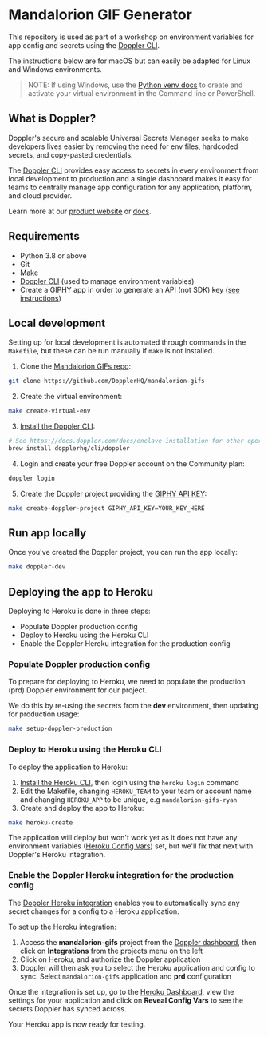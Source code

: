 # Mandalorion GIF Generator

This repository is used as part of a workshop on environment variables for app config and secrets using the [Doppler CLI](https://docs.doppler.com/docs).

The instructions below are for macOS but can easily be adapted for Linux and Windows environments.

> NOTE: If using Windows, use the [Python venv docs](https://docs.python.org/3/library/venv.html) to create and activate your virtual environment in the Command line or PowerShell.

## What is Doppler?

Doppler's secure and scalable Universal Secrets Manager seeks to make developers lives easier by removing the need for env files, hardcoded secrets, and copy-pasted credentials.

The [Doppler CLI](https://docs.doppler.com/docs) provides easy access to secrets in every environment from local development to production and a single dashboard makes it easy for teams to centrally manage app configuration for any application, platform, and cloud provider.

Learn more at our [product website](https://doppler.com) or [docs](https://docs.doppler.com/docs/).

## Requirements

- Python 3.8 or above
- Git
- Make
- [Doppler CLI](https://docs.doppler.com/docs/enclave-installation) (used to manage environment variables)
- Create a GIPHY app in order to generate an API (not SDK) key ([see instructions](https://developers.giphy.com/docs/api/#quick-start-guide))

## Local development

Setting up for local development is automated through commands in the `Makefile`, but these can be run manually if `make` is not installed.

1. Clone the [Mandalorion GIFs repo](https://github.com/DopplerHQ/mandalorion-gifs):
```sh
git clone https://github.com/DopplerHQ/mandalorion-gifs
```

2. Create the virtual environment:
```sh
make create-virtual-env
```

3. [Install the Doppler CLI](https://docs.doppler.com/docs/enclave-installation):
```sh
# See https://docs.doppler.com/docs/enclave-installation for other operating systems and environments, e.g. Docker
brew install dopplerhq/cli/doppler
```

4. Login and create your free Doppler account on the Community plan:
```sh
doppler login
```

5. Create the Doppler project providing the [GIPHY API KEY](https://developers.giphy.com/docs/api/#quick-start-guide):
```sh
make create-doppler-project GIPHY_API_KEY=YOUR_KEY_HERE
```

## Run app locally

Once you've created the Doppler project, you can run the app locally:

```sh
make doppler-dev
```

## Deploying the app to Heroku

Deploying to Heroku is done in three steps:

- Populate Doppler production config
- Deploy to Heroku using the Heroku CLI
- Enable the Doppler Heroku integration for the production config

### Populate Doppler production config

To prepare for deploying to Heroku, we need to populate the production (prd) Doppler environment for our project.

We do this by re-using the secrets from the **dev** environment, then updating for production usage:

```sh
make setup-doppler-production
```

### Deploy to Heroku using the Heroku CLI

To deploy the application to Heroku:

1. [Install the Heroku CLI](https://devcenter.heroku.com/articles/heroku-cli#download-and-install), then login using the `heroku login` command
2. Edit the Makefile, changing `HEROKU_TEAM` to your team or account name and changing `HEROKU_APP` to be unique, e.g `mandalorion-gifs-ryan`
3. Create and deploy the app to Heroku:
```sh
make heroku-create
```

The application will deploy but won't work yet as it does not have any environment variables ([Heroku Config Vars](https://devcenter.heroku.com/articles/config-vars)) set, but we'll fix that next with Doppler's Heroku integration.

### Enable the Doppler Heroku integration for the production config

The [Doppler Heroku integration](https://docs.doppler.com/docs/heroku) enables you to automatically sync any secret changes for a config to a Heroku application.

To set up the Heroku integration:

1. Access the **mandalorion-gifs** project from the [Doppler dashboard](https://dashboard.doppler.com/), then click on **Integrations** from the projects menu on the left
2. Click on Heroku, and authorize the Doppler application
3. Doppler will then ask you to select the Heroku application and config to sync. Select `mandalorion-gifs` application and **prd** configuration

Once the integration is set up, go to the [Heroku Dashboard](https://dashboard.heroku.com/), view the settings for your application and click on **Reveal Config Vars** to see the secrets Doppler has synced across.

Your Heroku app is now ready for testing.
